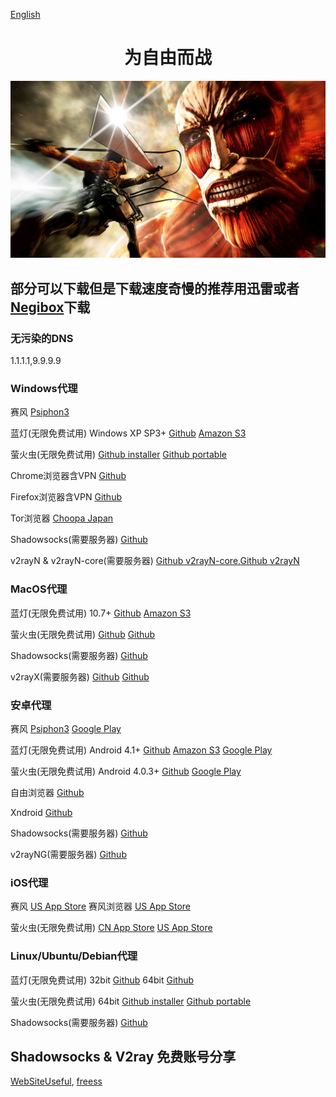 [English](https://github.com/hugetiny/FreeVPN/blob/master/README.md)

<h1 align="center">为自由而战</h1>

![We are born to be free](./fightforfree.jpeg)

## 部分可以下载但是下载速度奇慢的推荐用迅雷或者[Negibox](https://negibox.com)下载

### 无污染的DNS
1.1.1.1,9.9.9.9

### Windows代理
赛风
[Psiphon3](https://www.psiphon3.com/psiphon3.exe)

蓝灯(无限免费试用)
Windows XP SP3+
[Github](https://raw.githubusercontent.com/getlantern/lantern-binaries/master/lantern-installer.exe)
[Amazon S3](https://s3.amazonaws.com/lantern/lantern-installer.exe)

萤火虫(无限免费试用)
[Github installer](https://raw.githubusercontent.com/cdtmirrors/yhc/master/yhc.exe)
[Github portable](https://raw.githubusercontent.com/cdtmirrors/yhc/master/greenyhc.exe)

Chrome浏览器含VPN
[Github](https://github.com/bannedbook/fanqiang/wiki/Chrome%E4%B8%80%E9%94%AE%E7%BF%BB%E5%A2%99%E5%8C%85#chromego-down)

Firefox浏览器含VPN
[Github](https://github.com/bannedbook/fanqiang/wiki/%E7%81%AB%E7%8B%90firefox%E4%B8%80%E9%94%AE%E7%BF%BB%E5%A2%99%E5%8C%85#firefoxfq-down)

Tor浏览器
[Choopa Japan](http://45.32.39.221/TorBrowserPortable.7z)

Shadowsocks(需要服务器)
[Github](https://github.com/shadowsocks/shadowsocks-windows/releases/download/4.1.6/Shadowsocks-4.1.6.zip)

v2rayN & v2rayN-core(需要服务器)
[Github v2rayN-core](https://github.com/2dust/v2rayN/releases/download/2.27/v2rayN-Core.zip),[Github v2rayN](https://github.com/2dust/v2rayN/releases/download/2.27/v2rayN.zip)

### MacOS代理
蓝灯(无限免费试用)
10.7+
[Github](https://raw.githubusercontent.com/getlantern/lantern-binaries/master/lantern-installer.dmg)
[Amazon S3](https://s3.amazonaws.com/lantern/lantern-installer.dmg)

萤火虫(无限免费试用)
[Github](https://raw.githubusercontent.com/cdtmirrors/yhc/master/yhc.dmg)
[Github](https://github.com/yinghuocho/download/blob/master/firefly_darwin_amd64?raw=true)

Shadowsocks(需要服务器)
[Github](https://github.com/shadowsocks/ShadowsocksX-NG/releases/download/v1.8.2/ShadowsocksX-NG.app.1.8.2.zip)

v2rayX(需要服务器)
[Github](https://github.com/2dust/v2rayN/releases/download/2.27/v2rayN-Core.zip)
[Github](https://github.com/2dust/v2rayN/releases/download/2.27/v2rayN.zip)

### 安卓代理
赛风
[Psiphon3](https://www.psiphon3.com/PsiphonAndroid.apk)
[Google Play](https://play.google.com/store/apps/developer?id=Psiphon+Inc.)

蓝灯(无限免费试用)
Android 4.1+
[Github](https://raw.githubusercontent.com/getlantern/lantern-binaries/master/lantern-installer.apk)
[Amazon S3](https://s3.amazonaws.com/lantern/lantern-installer.apk)
[Google Play](https://play.google.com/store/apps/details?id=org.getlantern.lantern)

萤火虫(无限免费试用)
Android 4.0.3+
[Github](https://raw.githubusercontent.com/cdtmirrors/yhc/master/yhc.apk)
[Google Play](https://play.google.com/store/apps/details?id=org.gofirefly.android.vpn)

自由浏览器
[Github](https://github.com/greatfire/x/raw/master/FreeBrowser.apk)

Xndroid
[Github](https://github.com/XndroidDev/Xndroid/releases/download/1.2.6/app-release.apk)

Shadowsocks(需要服务器)
[Github](https://github.com/shadowsocks/shadowsocks-android/releases/download/v4.7.4/shadowsocks--universal-4.7.4.apk)

v2rayNG(需要服务器)
[Github](https://github.com/2dust/v2rayNG/releases/download/0.6.19.4/app-universal-release.apk)

### iOS代理
赛风
[US App Store](https://itunes.apple.com/us/app/psiphon/id1276263909?ls=1&mt=8)
赛风浏览器
[US App Store](https://itunes.apple.com/us/app/psiphon-browser/id1193362444?ls=1&mt=8)

萤火虫(无限免费试用)
[CN App Store](https://itunes.apple.com/cn/app/%E5%B0%BC%E9%A9%AC%E4%BB%A3%E7%90%86/id1260125306?mt=8)
[US App Store](https://itunes.apple.com/us/app/mudhorse-proxy/id1260125306)


### Linux/Ubuntu/Debian代理
蓝灯(无限免费试用)
32bit
[Github](https://raw.githubusercontent.com/getlantern/lantern-binaries/master/lantern-installer-32-bit.deb)
64bit
[Github](https://raw.githubusercontent.com/getlantern/lantern-binaries/master/lantern-installer-64-bit.deb)

萤火虫(无限免费试用)
64bit
[Github installer](https://github.com/yinghuocho/download/blob/master/firefly_linux_amd64_install.deb?raw=true)
[Github portable](https://github.com/yinghuocho/download/blob/master/firefly_linux_amd64?raw=true)

Shadowsocks(需要服务器)
[Github](https://github.com/shadowsocks/shadowsocks-qt5/releases/download/v3.0.1/Shadowsocks-Qt5-3.0.1-x86_64.AppImage)

## Shadowsocks & V2ray 免费账号分享
[WebSiteUseful](https://github.com/loremwalker/WebSiteUseful/blob/master/%E7%A7%91%E5%AD%A6%E4%B8%8A%E7%BD%91/SS%26%26SSR%26v2ray%E5%88%86%E4%BA%AB.md),
[freess](https://github.com/max2max/freess)











